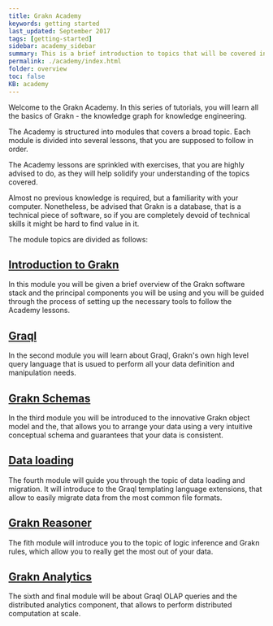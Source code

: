 ```yaml
---
title: Grakn Academy
keywords: getting started
last_updated: September 2017
tags: [getting-started]
sidebar: academy_sidebar
summary: This is a brief introduction to topics that will be covered in the Grakn Academy.
permalink: ./academy/index.html
folder: overview
toc: false
KB: academy
---
```


Welcome to the Grakn Academy. In this series of tutorials, you will learn all the basics of Grakn - the knowledge graph for knowledge engineering.

The Academy is structured into modules that covers a broad topic. Each module is divided into several lessons, that you are supposed to follow in order.

The Academy lessons are sprinkled with exercises, that you are highly advised to do, as they will help solidify your understanding of the topics covered.

Almost no previous knowledge is required, but a familiarity with your computer. Nonetheless, be advised that Grakn is a database, that is a technical piece of software, so if you are completely devoid of technical skills it might be hard to find value in it.


The module topics are divided as follows:

## [Introduction to Grakn](./grakn-intro.html)

In this module you will be given a brief overview of the Grakn software stack and the principal components you will be using and you will be guided through the process of setting up the necessary tools to follow the Academy lessons.

## [Graql](./graql-intro.html)

In the second module you will learn about Graql, Grakn's own high level query language that is usued to perform all your data definition and manipulation needs.

## [Grakn Schemas](./schema-elements.html)

In the third module you will be introduced to the innovative Grakn object model and the, that allows you to arrange your data using a very intuitive conceptual schema and guarantees that your data is consistent.

## [Data loading](./loading-files.html)

The fourth module will guide you through the topic of data loading and migration. It will introduce to the Graql templating language extensions, that allow to easily migrate data from the most common file formats.

## [Grakn Reasoner](./reasoner-intro.html)

The fith module will introduce you to the topic of logic inference and Grakn rules, which allow you to really get the most out of your data.

## [Grakn Analytics](./analytics-intro.html)

The sixth and final module will be about Graql OLAP queries and the distributed analytics component, that allows to perform distributed computation at scale.
